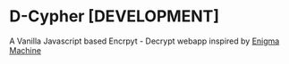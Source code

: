# D-Cypher [DEVELOPMENT]
A Vanilla Javascript based Encrpyt - Decrypt webapp inspired by [Enigma Machine](https://en.wikipedia.org/wiki/Enigma_machine)